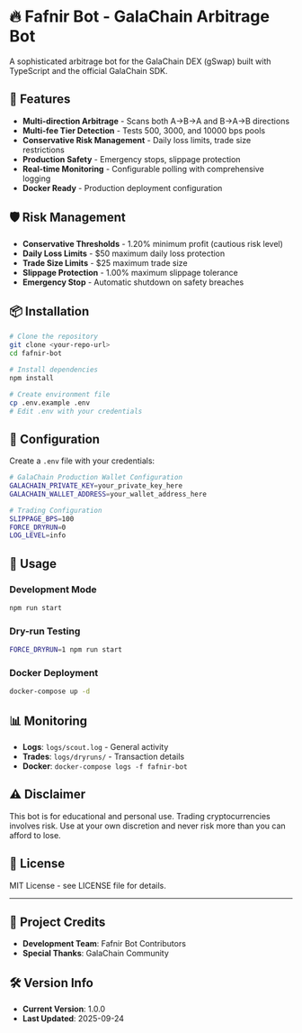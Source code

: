 <!-- Updated on 2025-09-24 -->
# 🔥 Fafnir Bot - GalaChain Arbitrage Bot

<!-- Updated by AI agent -->

A sophisticated arbitrage bot for the GalaChain DEX (gSwap) built with TypeScript and the official GalaChain SDK.

## 🚀 Features

- **Multi-direction Arbitrage** - Scans both A→B→A and B→A→B directions
- **Multi-fee Tier Detection** - Tests 500, 3000, and 10000 bps pools
- **Conservative Risk Management** - Daily loss limits, trade size restrictions
- **Production Safety** - Emergency stops, slippage protection
- **Real-time Monitoring** - Configurable polling with comprehensive logging
- **Docker Ready** - Production deployment configuration

## 🛡️ Risk Management

- **Conservative Thresholds** - 1.20% minimum profit (cautious risk level)
- **Daily Loss Limits** - $50 maximum daily loss protection
- **Trade Size Limits** - $25 maximum trade size
- **Slippage Protection** - 1.00% maximum slippage tolerance
- **Emergency Stop** - Automatic shutdown on safety breaches

## 📦 Installation

```bash
# Clone the repository
git clone <your-repo-url>
cd fafnir-bot

# Install dependencies
npm install

# Create environment file
cp .env.example .env
# Edit .env with your credentials
```

## 🔐 Configuration

Create a `.env` file with your credentials:

```bash
# GalaChain Production Wallet Configuration
GALACHAIN_PRIVATE_KEY=your_private_key_here
GALACHAIN_WALLET_ADDRESS=your_wallet_address_here

# Trading Configuration
SLIPPAGE_BPS=100
FORCE_DRYRUN=0
LOG_LEVEL=info
```

## 🚀 Usage

### Development Mode
```bash
npm run start
```

### Dry-run Testing
```bash
FORCE_DRYRUN=1 npm run start
```

### Docker Deployment
```bash
docker-compose up -d
```

## 📊 Monitoring

- **Logs**: `logs/scout.log` - General activity
- **Trades**: `logs/dryruns/` - Transaction details
- **Docker**: `docker-compose logs -f fafnir-bot`

## ⚠️ Disclaimer

This bot is for educational and personal use. Trading cryptocurrencies involves risk. Use at your own discretion and never risk more than you can afford to lose.

## 📄 License

MIT License - see LICENSE file for details.

---

## 📜 Project Credits

- **Development Team**: Fafnir Bot Contributors
- **Special Thanks**: GalaChain Community

## 🛠️ Version Info

- **Current Version**: 1.0.0
- **Last Updated**: 2025-09-24
